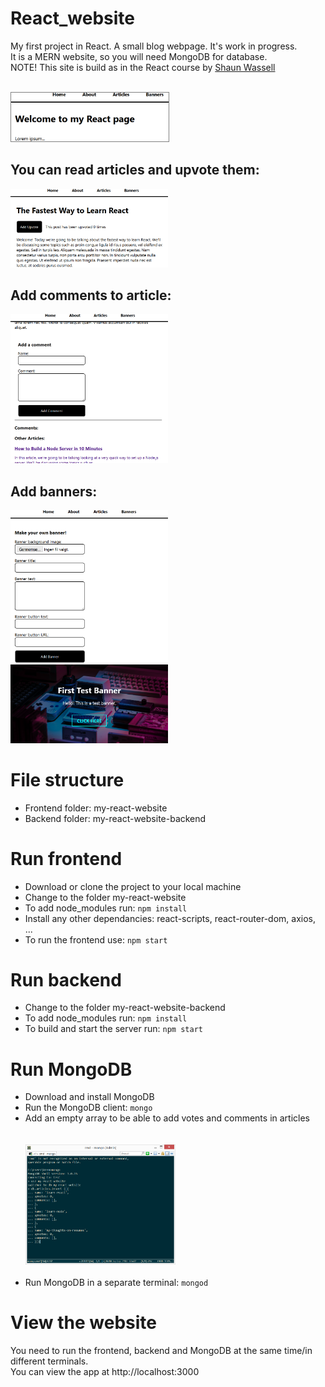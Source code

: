 # React_website
My first project in React. A small blog webpage. It's work in progress.
<br />It is a MERN website, so you will need MongoDB for database.
<br />NOTE! This site is build as in the React course by <a href="https://www.linkedin.com/in/shaun-wassell/" target="_blank">Shaun Wassell</a><br /><br />

<div><img src="screenshots/home_screen.png" alt="ScreenShot" style="width:50%; max-width: 350px; border: 1px solid grey;"></div>

## You can read articles and upvote them:
<div><img src="screenshots/article_screen.png" alt="ScreenShot" style="width:50%; max-width: 350px;"></div>

## Add comments to article:
<div><img src="screenshots/comment_screen.png" alt="ScreenShot" style="width:50%; max-width: 350px;"></div>

## Add banners:
<div><img src="screenshots/banner_screen.png" alt="ScreenShot" style="width:50%; max-width: 350px;"></div>
<div><img src="screenshots/banner.png" alt="ScreenShot" style="width:50%; max-width: 350px;"></div>

# File structure
<ul>
    <li>Frontend folder: my-react-website</li>
    <li>Backend folder: my-react-website-backend</li>
</ul>

# Run frontend
<ul>
    <li>Download or clone the project to your local machine</li>
    <li>Change to the folder my-react-website</li>
    <li>To add node_modules run: <code>npm install</code></li>
    <li>Install any other dependancies: react-scripts, react-router-dom, axios, ...</li>
    <li>To run the frontend use: <code>npm start</code></li>
</ul>

# Run backend
<ul>
    <li>Change to the folder my-react-website-backend</li>
    <li>To add node_modules run: <code>npm install</code></li>
    <li>To build and start the server run: <code>npm start</code></li>
</ul>

# Run MongoDB
<ul>
    <li>Download and install MongoDB</li>
    <li>Run the MongoDB client: <code>mongo</code></li>
    <li>Add an empty array to be able to add votes and comments in articles</li>
    <br /><br /><div><img src="screenshots/mongo_screen.png" alt="ScreenShot" style="width:50%; max-width: 350px;"></div><br />
    <li>Run MongoDB in a separate terminal: <code>mongod</code></li>
</ul>

# View the website
You need to run the frontend, backend and MongoDB at the same time/in different terminals. 
<br />You can view the app at http://localhost:3000
